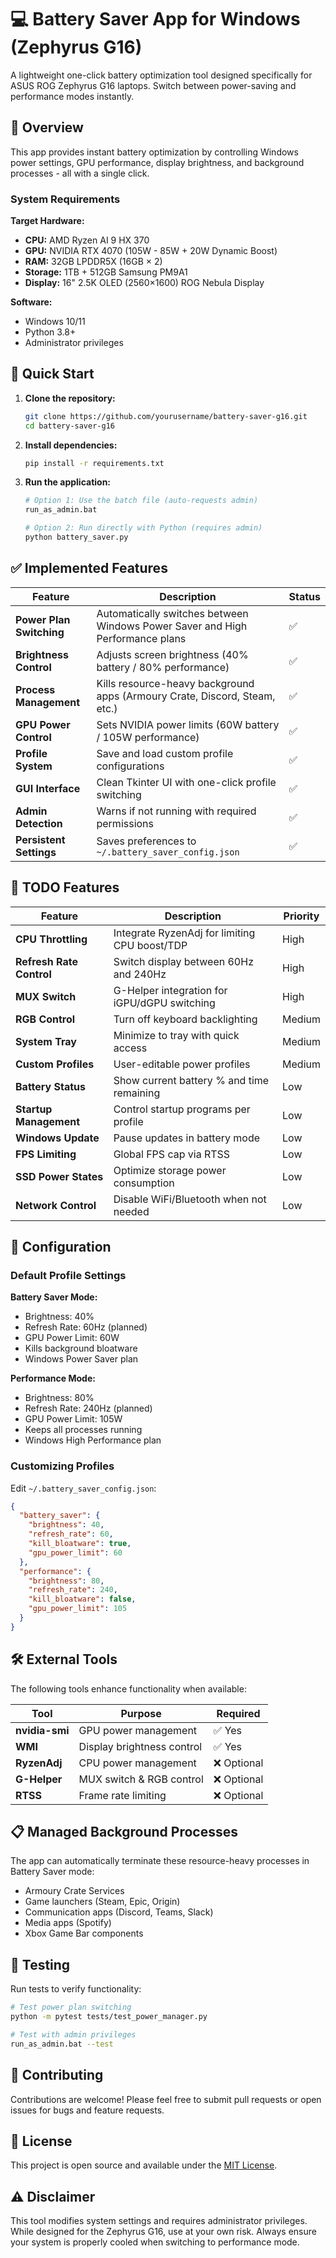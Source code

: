 # 💻 Battery Saver App for Windows (Zephyrus G16)

A lightweight one-click battery optimization tool designed specifically for ASUS ROG Zephyrus G16 laptops. Switch between power-saving and performance modes instantly.

## 🎯 Overview

This app provides instant battery optimization by controlling Windows power settings, GPU performance, display brightness, and background processes - all with a single click.

### System Requirements

**Target Hardware:**
- **CPU:** AMD Ryzen AI 9 HX 370 
- **GPU:** NVIDIA RTX 4070 (105W - 85W + 20W Dynamic Boost)
- **RAM:** 32GB LPDDR5X (16GB × 2)
- **Storage:** 1TB + 512GB Samsung PM9A1
- **Display:** 16" 2.5K OLED (2560×1600) ROG Nebula Display

**Software:**
- Windows 10/11
- Python 3.8+
- Administrator privileges

## 🚀 Quick Start

1. **Clone the repository:**
   ```bash
   git clone https://github.com/yourusername/battery-saver-g16.git
   cd battery-saver-g16
   ```

2. **Install dependencies:**
   ```bash
   pip install -r requirements.txt
   ```

3. **Run the application:**
   ```bash
   # Option 1: Use the batch file (auto-requests admin)
   run_as_admin.bat
   
   # Option 2: Run directly with Python (requires admin)
   python battery_saver.py
   ```

## ✅ Implemented Features

| Feature | Description | Status |
|---------|-------------|--------|
| **Power Plan Switching** | Automatically switches between Windows Power Saver and High Performance plans | ✅ |
| **Brightness Control** | Adjusts screen brightness (40% battery / 80% performance) | ✅ |
| **Process Management** | Kills resource-heavy background apps (Armoury Crate, Discord, Steam, etc.) | ✅ |
| **GPU Power Control** | Sets NVIDIA power limits (60W battery / 105W performance) | ✅ |
| **Profile System** | Save and load custom profile configurations | ✅ |
| **GUI Interface** | Clean Tkinter UI with one-click profile switching | ✅ |
| **Admin Detection** | Warns if not running with required permissions | ✅ |
| **Persistent Settings** | Saves preferences to `~/.battery_saver_config.json` | ✅ |

## 📝 TODO Features

| Feature | Description | Priority |
|---------|-------------|----------|
| **CPU Throttling** | Integrate RyzenAdj for limiting CPU boost/TDP | High |
| **Refresh Rate Control** | Switch display between 60Hz and 240Hz | High |
| **MUX Switch** | G-Helper integration for iGPU/dGPU switching | High |
| **RGB Control** | Turn off keyboard backlighting | Medium |
| **System Tray** | Minimize to tray with quick access | Medium |
| **Custom Profiles** | User-editable power profiles | Medium |
| **Battery Status** | Show current battery % and time remaining | Low |
| **Startup Management** | Control startup programs per profile | Low |
| **Windows Update** | Pause updates in battery mode | Low |
| **FPS Limiting** | Global FPS cap via RTSS | Low |
| **SSD Power States** | Optimize storage power consumption | Low |
| **Network Control** | Disable WiFi/Bluetooth when not needed | Low |

## 🔧 Configuration

### Default Profile Settings

**Battery Saver Mode:**
- Brightness: 40%
- Refresh Rate: 60Hz (planned)
- GPU Power Limit: 60W
- Kills background bloatware
- Windows Power Saver plan

**Performance Mode:**
- Brightness: 80%
- Refresh Rate: 240Hz (planned)
- GPU Power Limit: 105W
- Keeps all processes running
- Windows High Performance plan

### Customizing Profiles

Edit `~/.battery_saver_config.json`:
```json
{
  "battery_saver": {
    "brightness": 40,
    "refresh_rate": 60,
    "kill_bloatware": true,
    "gpu_power_limit": 60
  },
  "performance": {
    "brightness": 80,
    "refresh_rate": 240,
    "kill_bloatware": false,
    "gpu_power_limit": 105
  }
}
```

## 🛠️ External Tools

The following tools enhance functionality when available:

| Tool | Purpose | Required |
|------|---------|----------|
| **nvidia-smi** | GPU power management | ✅ Yes |
| **WMI** | Display brightness control | ✅ Yes |
| **RyzenAdj** | CPU power management | ❌ Optional |
| **G-Helper** | MUX switch & RGB control | ❌ Optional |
| **RTSS** | Frame rate limiting | ❌ Optional |

## 📋 Managed Background Processes

The app can automatically terminate these resource-heavy processes in Battery Saver mode:

- Armoury Crate Services
- Game launchers (Steam, Epic, Origin)
- Communication apps (Discord, Teams, Slack)
- Media apps (Spotify)
- Xbox Game Bar components

## 🧪 Testing

Run tests to verify functionality:
```bash
# Test power plan switching
python -m pytest tests/test_power_manager.py

# Test with admin privileges
run_as_admin.bat --test
```

## 🤝 Contributing

Contributions are welcome! Please feel free to submit pull requests or open issues for bugs and feature requests.

## 📄 License

This project is open source and available under the [MIT License](LICENSE).

## ⚠️ Disclaimer

This tool modifies system settings and requires administrator privileges. While designed for the Zephyrus G16, use at your own risk. Always ensure your system is properly cooled when switching to performance mode.